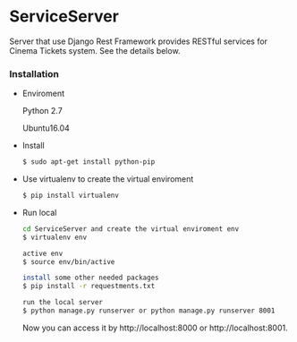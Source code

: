 # ServiceServer
Server that use Django Rest Framework provides RESTful services for
Cinema Tickets system. See the details below.

### Installation
* Enviroment

   Python 2.7


   Ubuntu16.04

   
* Install
  ```bash
  $ sudo apt-get install python-pip
  ```
* Use virtualenv to create the virtual enviroment
  ```bash
  $ pip install virtualenv
  ```
    
* Run local
  ```bash
  cd ServiceServer and create the virtual enviroment env
  $ virtualenv env

  active env
  $ source env/bin/active

  install some other needed packages
  $ pip install -r requestments.txt

  run the local server
  $ python manage.py runserver or python manage.py runserver 8001
  ``` 

  Now you can access it by http://localhost:8000 or http://localhost:8001.
     
